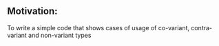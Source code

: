 ## Motivation:

To write a simple code that shows cases of usage of co-variant, contra-variant and non-variant types

